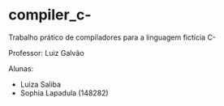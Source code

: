 # compiler_c-
Trabalho prático de compiladores para a linguagem fictícia  C-

Professor: Luiz Galvão

Alunas:
- Luiza Saliba
- Sophia Lapadula (148282)